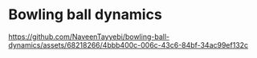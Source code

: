 # Bowling ball dynamics
https://github.com/NaveenTayyebi/bowling-ball-dynamics/assets/68218266/4bbb400c-006c-43c6-84bf-34ac99ef132c



